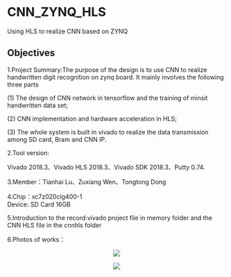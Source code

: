 # CNN_ZYNQ_HLS
Using HLS to realize CNN based on ZYNQ

## Objectives

1.Project Summary:The purpose of the design is to use CNN to realize handwritten digit recognition on zynq board. It mainly involves the following three parts

(1) The design of CNN network in tensorflow and the training of minsit handwritten data set;

(2) CNN implementation and hardware acceleration in HLS;

(3) The whole system is built in vivado to realize the data transmission among SD card, Bram and CNN IP.

2.Tool version:

Vivado 2018.3、Vivado HLS 2018.3、Vivado SDK 2018.3、Putty 0.74.

3.Member：Tianhai Lu、Zuxiang Wen、Tongtong Dong

4.Chip：xc7z020clg400-1   
  Device: SD Card 16GB
  
5.Introduction to the record:vivado project file in memory folder and the CNN HLS file  in the cnnhls folder

6.Photos of works：
    <p align="center">
    <img src ="CNN_ZYNQ_HLS/images/1.png">
    </p>
    <p align = "center">
    </p>
	<p align="center">
    <img src ="CNN_ZYNQ_HLS/images/2.png">
    </p>
    <p align = "center">
    </p>

